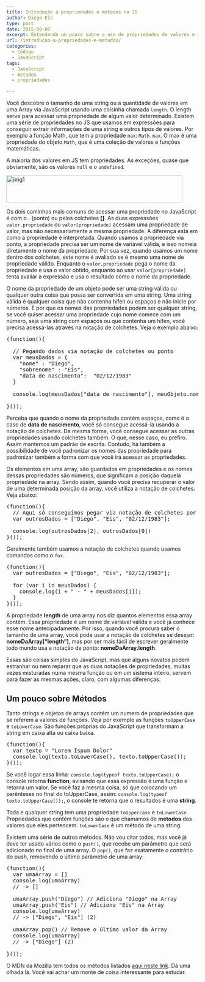 ```yaml
---
title: Introdução a propriedades e métodos no JS
author: Diego Eis
type: post
date: 2015-08-08
excerpt: Entendendo um pouco sobre o uso de propriedades de valores e métodos no JavaScript.
url: /introducao-a-propriedades-e-metodos/
categories:
  - Código
  - JavaScript
tags:
  - JavaScript
  - metodos
  - propriedades

---
```

Você descobre o tamanho de uma string ou a quantidade de valores em uma Array via JavaScript usando uma coisinha chamada `length`. O length serve para acessar uma propriedade de algum valor determinado. Existem uma série de propriedades no JS que usamos em expressões para conseguir extrair informações de uma string e outros tipos de valores. Por exemplo a função Math, que tem a propriedade `max`: `Math.max`. O max é uma propriedade do objeto `Math`, que é uma coleção de valores e funções matemáticas.

A maioria dos valores em JS tem propriedades. As exceções, quase que obviamente, são os valores `null` e o `undefined`.

<img src="http://tableless.com.br/wp-content/uploads/2015/08/img1.png" alt="img1" width="461" height="72" class="alignnone size-full wp-image-50652" />

Os dois caminhos mais comuns de acessar uma propriedade no JavaScript é com o **.** (ponto) ou pelos colchetes **[]**. As duas expressões `valor.propriedade` ou `valor[propriedade]` acessam uma propriedade de valor, mas não necessariamente a mesma propriedade. A diferença está em como a propriedade é interpretada. Quando usamos a propriedade via ponto, a propriedade precisa ser um nome de variável válida, e isso nomeia diretamente o nome da propriedade. Por sua vez, quando usamos um nome dentro dos colchetes, este nome é avaliado se é mesmo uma nome de propriedade válido. Enquanto o `valor.propriedade` pega o nome da propriedade e usa o valor obtido, enquanto ao usar `valor[propriedade]` tenta avaliar a expressão e usa o resultado como o nome da propriedade. 

O nome da propriedade de um objeto pode ser uma string válida ou qualquer outra coisa que possa ser convertida em uma string. Uma string válida é qualquer coisa que não contenha hífen ou espaços e não inicie por números. E por que os nomes das propriedades podem ser qualquer string, se você quiser acessar uma propriedade cujo nome comece com um número, seja uma string com espaços ou que contenha um hífen, você precisa acessá-las através na notação de colchetes. Veja o exemplo abaixo:

<pre class="lang-javascript">(function(){

  // Pegando dados via notação de colchetes ou ponto
  var meusDados = {
    "nome" : "Diego",
    "sobrenome" : "Eis",
    "data de nascimento":  "02/12/1983"
  }

  console.log(meusDados["data de nascimento"], meuObjeto.nome)

}());
</pre>

Perceba que quando o nome da propriedade contém espaços, como é o caso de **data de nascimento**, você só consegue acessá-la usando a notação de colchetes. Da mesma forma, você consegue acessar as outras propriedades usando colchetes também. O que, nesse caso, eu prefiro. Assim mantemos um padrão de escrita. Contudo, há também a possibilidade de você padronizar os nomes das propriedade para padronizar também a forma com que você irá acessar as propriedades. 

Os elementos em uma array, são guardados em propriedades e os nomes dessas propriedades são números, que significam a posição daquela propriedade na array. Sendo assim, quando você precisa recuperar o valor de uma determinada posição da array, você utiliza a notação de colchetes. Veja abaixo:

<pre class="lang-javascript">(function(){
  // Aqui só conseguimos pegar via notação de colchetes por as posições da array são variáveis válidas, mas começando com números
  var outrosDados = ["Diego", "Eis", "02/12/1983"];

  console.log(outrosDados[2], outrosDados[0])
}());
</pre>

Geralmente também usamos a notação de colchetes quando usamos comandos como o `for`. 

<pre class="lang-javascript">(function(){
  var outrosDados = ["Diego", "Eis", "02/12/1983"];

  for (var i in meusDados) {
    console.log(i + " - " + meusDados[i]);
  }
}());
</pre>

A propriedade **length** de uma array nos diz quantos elementos essa array contém. Essa propriedade é um nome de variável válida e você já conhece esse nome antecipadamente. Por isso, quando você procura saber o tamanho de uma array, você pode usar a notação de colchetes se desejar: **nomeDaArray[&#8220;length&#8221;]**, mas por ser mais fácil de escrever geralmente todo mundo usa a notação de ponto: **nomeDaArray.length**.

Essas são coisas simples do JavaScript, mas que alguns novatos podem estranhar ou nem reparar que as duas notações de propriedades, muitas vezes misturadas numa mesma função ou em um sistema inteiro, servem para fazer as mesmas ações, claro, com algumas diferenças.

## Um pouco sobre Métodos

Tanto strings e objetos de arrays contém um numero de propriedades que se referem a valores de funções. Veja por exemplo as funções `toUpperCase` e `toLowerCase`. São funções próprias do JavaScript que transformam a string em caixa alta ou caixa baixa.

<pre class="lang-javascript">(function(){
  var texto = "Lorem Ispum Dolor"
  console.log(texto.toLowerCase(), texto.toUpperCase());
}());
</pre>

Se você logar essa linha: `console.log(typeof texto.toUpperCase);` o console retorna **function**, avisando que essa expressão é uma função e retorna um valor. Se você faz a mesma coisa, só que colocando um parênteses no final do toUpperCase, assim: `console.log(typeof texto.toUpperCase());`, o console te retorna que o resultados é uma **string**.

Toda e qualquer string tem uma propriedade `toUppercase` e `toLowerCase`. Propriedades que contém funções são o que chamamos de **métodos** dos valores que eles pertencem. `toLowerCase` é um método de uma string.

Existem uma série de outros métodos. Não vou citar todos, mas você já deve ter usado vários como o `push()`, que recebe um parâmetro que será adicionado no final de uma array. O `pop()`, que faz exatamente o contrário do push, removendo o último parâmetro de uma array:

<pre class="lang-javascript">(function(){
  var umaArray = []
  console.log(umaArray)  
  // -> []

  umaArray.push("Diego") // Adiciona "Diego" na Array
  umaArray.push("Eis") // Adiciona "Eis" na Array
  console.log(umaArray)
  // -> ["Diego", "Eis"] (2)

  umaArray.pop() // Remove o último valor da Array
  console.log(umaArray)
  // -> ["Diego"] (2)

}());
</pre>

O MDN da Mozilla tem todos os métodos listados [aqui neste link][1]. Dá uma olhada lá. Você vai achar um monte de coisa interessante para estudar.

 [1]: https://developer.mozilla.org/en-US/docs/Web/JavaScript/Reference/Methods_Index